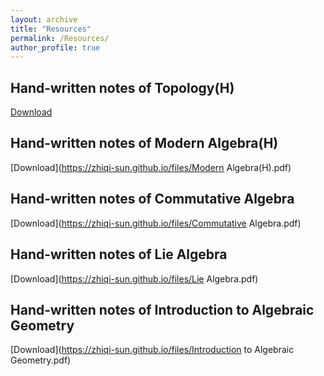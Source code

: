 ```yaml
---
layout: archive
title: "Resources"
permalink: /Resources/
author_profile: true
---
```




## Hand-written notes of Topology(H)

[Download](https://zhiqi-sun.github.io/files/Topology(H).pdf)

## Hand-written notes of Modern Algebra(H)

[Download](https://zhiqi-sun.github.io/files/Modern Algebra(H).pdf)

## Hand-written notes of Commutative Algebra

[Download](https://zhiqi-sun.github.io/files/Commutative Algebra.pdf)

## Hand-written notes of Lie Algebra

[Download](https://zhiqi-sun.github.io/files/Lie Algebra.pdf)

## Hand-written notes of Introduction to Algebraic Geometry

[Download](https://zhiqi-sun.github.io/files/Introduction to Algebraic Geometry.pdf)
